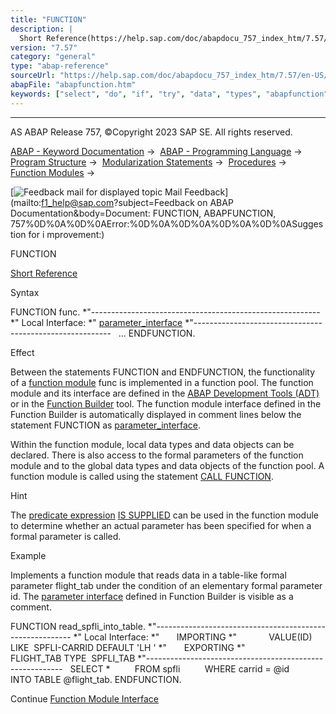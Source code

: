 ```yaml
---
title: "FUNCTION"
description: |
  Short Reference(https://help.sap.com/doc/abapdocu_757_index_htm/7.57/en-US/abapfunction_shortref.htm) Syntax FUNCTION func. '--------------------------------------------------------- ' Local Interface: ' parameter_interface(https://help.sap.com/doc/abapdocu_757_index_htm/7.57/en-US/abenfu
version: "7.57"
category: "general"
type: "abap-reference"
sourceUrl: "https://help.sap.com/doc/abapdocu_757_index_htm/7.57/en-US/abapfunction.htm"
abapFile: "abapfunction.htm"
keywords: ["select", "do", "if", "try", "data", "types", "abapfunction"]
---
```


* * *

AS ABAP Release 757, ©Copyright 2023 SAP SE. All rights reserved.

[ABAP - Keyword Documentation](https://help.sap.com/doc/abapdocu_757_index_htm/7.57/en-US/abenabap.htm) →  [ABAP - Programming Language](https://help.sap.com/doc/abapdocu_757_index_htm/7.57/en-US/abenabap_reference.htm) →  [Program Structure](https://help.sap.com/doc/abapdocu_757_index_htm/7.57/en-US/abenabap_program_layout.htm) →  [Modularization Statements](https://help.sap.com/doc/abapdocu_757_index_htm/7.57/en-US/abenabap_language_modularization.htm) →  [Procedures](https://help.sap.com/doc/abapdocu_757_index_htm/7.57/en-US/abenabap_language_procedures.htm) →  [Function Modules](https://help.sap.com/doc/abapdocu_757_index_htm/7.57/en-US/abenabap_functions.htm) → 

 [![](Mail.gif?object=Mail.gif&sap-language=EN "Feedback mail for displayed topic") Mail Feedback](mailto:f1_help@sap.com?subject=Feedback on ABAP Documentation&body=Document: FUNCTION, ABAPFUNCTION, 757%0D%0A%0D%0AError:%0D%0A%0D%0A%0D%0A%0D%0ASuggestion for i
mprovement:)

FUNCTION

[Short Reference](https://help.sap.com/doc/abapdocu_757_index_htm/7.57/en-US/abapfunction_shortref.htm)

Syntax

FUNCTION func.
\*"---------------------------------------------------------
\*" Local Interface:
\*" [parameter\_interface](https://help.sap.com/doc/abapdocu_757_index_htm/7.57/en-US/abenfunction.htm)
\*"---------------------------------------------------------
  ...
ENDFUNCTION.

Effect

Between the statements FUNCTION and ENDFUNCTION, the functionality of a [function module](https://help.sap.com/doc/abapdocu_757_index_htm/7.57/en-US/abenfunction_module_glosry.htm "Glossary Entry") func is implemented in a function pool. The function module and its interface are defined in the [ABAP Development Tools (ADT)](https://help.sap.com/doc/abapdocu_757_index_htm/7.57/en-US/abenadt_glosry.htm "Glossary Entry") or in the [Function Builder](https://help.sap.com/doc/abapdocu_757_index_htm/7.57/en-US/abenfunction_builder_glosry.htm "Glossary Entry") tool. The function module interface defined in the Function Builder is automatically displayed in comment lines below the statement FUNCTION as [parameter\_interface](https://help.sap.com/doc/abapdocu_757_index_htm/7.57/en-US/abenfunction.htm).

Within the function module, local data types and data objects can be declared. There is also access to the formal parameters of the function module and to the global data types and data objects of the function pool. A function module is called using the statement [CALL FUNCTION](https://help.sap.com/doc/abapdocu_757_index_htm/7.57/en-US/abapcall_function.htm).

Hint

The [predicate expression](https://help.sap.com/doc/abapdocu_757_index_htm/7.57/en-US/abenpredicate_expression_glosry.htm "Glossary Entry") [IS SUPPLIED](https://help.sap.com/doc/abapdocu_757_index_htm/7.57/en-US/abenlogexp_supplied.htm) can be used in the function module to determine whether an actual parameter has been specified for when a formal parameter is called.

Example

Implements a function module that reads data in a table-like formal parameter flight\_tab under the condition of an elementary formal parameter id. The [parameter interface](https://help.sap.com/doc/abapdocu_757_index_htm/7.57/en-US/abenfunction.htm) defined in Function Builder is visible as a comment.

FUNCTION read\_spfli\_into\_table.
\*"---------------------------------------------------------
\*" Local Interface:
\*"       IMPORTING
\*"             VALUE(ID) LIKE  SPFLI-CARRID DEFAULT 'LH '
\*"       EXPORTING
\*"             FLIGHT\_TAB TYPE  SPFLI\_TAB
\*"---------------------------------------------------------
  SELECT \*
         FROM spfli
         WHERE carrid = @id
         INTO TABLE @flight\_tab.
ENDFUNCTION.

Continue
[Function Module Interface](https://help.sap.com/doc/abapdocu_757_index_htm/7.57/en-US/abenfunction.htm)